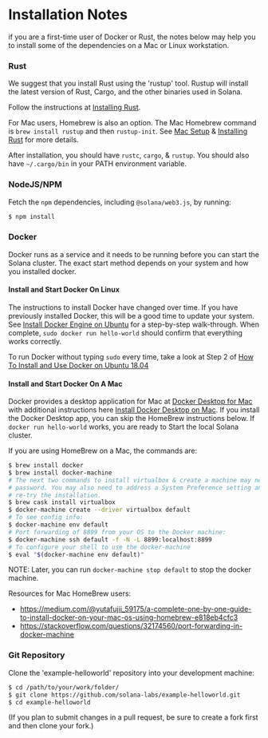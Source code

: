 # Installation Notes
if you are a first-time user of Docker or Rust, the notes below may help you to install some of the dependencies on a Mac or Linux workstation.

### Rust
We suggest that you install Rust using the 'rustup' tool. Rustup will install
the latest version of Rust, Cargo, and the other binaries used in Solana.

Follow the instructions at [Installing Rust](https://www.rust-lang.org/tools/install).

For Mac users, Homebrew is also an option.  The Mac Homebrew command is `brew install rustup` and then
`rustup-init`. See [Mac Setup](https://sourabhbajaj.com/mac-setup/Rust/) &
[Installing Rust](https://www.rust-lang.org/tools/install) for more details.

After installation, you should have `rustc`, `cargo`, & `rustup`. You should
also have `~/.cargo/bin` in your PATH environment variable.

### NodeJS/NPM
Fetch the `npm` dependencies, including `@solana/web3.js`, by running:
```bash
$ npm install
```

### Docker
Docker runs as a service and it needs to be running before you can start the
Solana cluster. The exact start method depends on your system and how you
installed docker.

#### Install and Start Docker On Linux
The instructions to install Docker have changed over time. If you have
previously installed Docker, this will be a good time to update your system.
See [Install Docker Engine on Ubuntu](https://docs.docker.com/engine/install/ubuntu/) for a step-by-step walk-through. When complete, `sudo docker run hello-world` should confirm that everything works correctly.

To run Docker without typing `sudo` every time, take a look at Step 2 of [How To Install and Use Docker on Ubuntu 18.04](https://www.digitalocean.com/community/tutorials/how-to-install-and-use-docker-on-ubuntu-18-04)

#### Install and Start Docker On A Mac
Docker provides a desktop application for Mac at [Docker Desktop for Mac](https://hub.docker.com/editions/community/docker-ce-desktop-mac/) with additional instructions here [Install Docker Desktop on Mac](https://docs.docker.com/docker-for-mac/install/). If you install the Docker Desktop app, you can skip the HomeBrew instructions below. If `docker run hello-world` works, you are ready to Start the local Solana cluster.

If you are using HomeBrew on a Mac, the commands are:

```bash
$ brew install docker
$ brew install docker-machine
# The next two commands to install virtualbox & create a machine may need a
# password. You may also need to address a System Preference setting and
# re-try the installation.
$ brew cask install virtualbox
$ docker-machine create --driver virtualbox default
# To see config info:
$ docker-machine env default
# Port forwarding of 8899 from your OS to the Docker machine:
$ docker-machine ssh default -f -N -L 8899:localhost:8899
# To configure your shell to use the docker-machine
$ eval "$(docker-machine env default)"
```

NOTE: Later, you can run `docker-machine stop default` to stop the docker machine.

Resources for Mac HomeBrew users:
- https://medium.com/@yutafujii_59175/a-complete-one-by-one-guide-to-install-docker-on-your-mac-os-using-homebrew-e818eb4cfc3
- https://stackoverflow.com/questions/32174560/port-forwarding-in-docker-machine

### Git Repository
Clone the 'example-helloworld' repository into your development machine:
```bash
$ cd /path/to/your/work/folder/
$ git clone https://github.com/solana-labs/example-helloworld.git
$ cd example-helloworld
```
(If you plan to submit changes in a pull request, be sure to create a fork
first and then clone your fork.)
